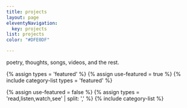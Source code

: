```yaml
---
title: projects
layout: page
eleventyNavigation:
  key: projects
list: projects
color: "#DFE0DF"

---
```


poetry, thoughts, songs, videos, and the rest.

{% assign types = 'featured' %}
{% assign use-featured = true %}
{% include category-list types = 'featured' %}

{% assign use-featured = false %}
{% assign types = 'read,listen,watch,see' | split: ',' %}
{% include category-list %}
